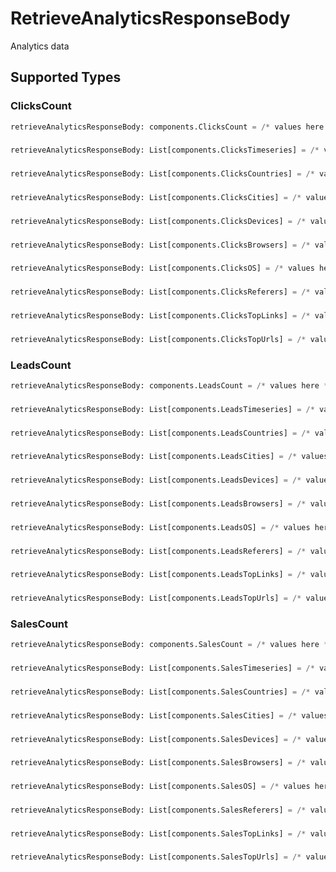 # RetrieveAnalyticsResponseBody

Analytics data


## Supported Types

### ClicksCount

```python
retrieveAnalyticsResponseBody: components.ClicksCount = /* values here */
```

### 

```python
retrieveAnalyticsResponseBody: List[components.ClicksTimeseries] = /* values here */
```

### 

```python
retrieveAnalyticsResponseBody: List[components.ClicksCountries] = /* values here */
```

### 

```python
retrieveAnalyticsResponseBody: List[components.ClicksCities] = /* values here */
```

### 

```python
retrieveAnalyticsResponseBody: List[components.ClicksDevices] = /* values here */
```

### 

```python
retrieveAnalyticsResponseBody: List[components.ClicksBrowsers] = /* values here */
```

### 

```python
retrieveAnalyticsResponseBody: List[components.ClicksOS] = /* values here */
```

### 

```python
retrieveAnalyticsResponseBody: List[components.ClicksReferers] = /* values here */
```

### 

```python
retrieveAnalyticsResponseBody: List[components.ClicksTopLinks] = /* values here */
```

### 

```python
retrieveAnalyticsResponseBody: List[components.ClicksTopUrls] = /* values here */
```

### LeadsCount

```python
retrieveAnalyticsResponseBody: components.LeadsCount = /* values here */
```

### 

```python
retrieveAnalyticsResponseBody: List[components.LeadsTimeseries] = /* values here */
```

### 

```python
retrieveAnalyticsResponseBody: List[components.LeadsCountries] = /* values here */
```

### 

```python
retrieveAnalyticsResponseBody: List[components.LeadsCities] = /* values here */
```

### 

```python
retrieveAnalyticsResponseBody: List[components.LeadsDevices] = /* values here */
```

### 

```python
retrieveAnalyticsResponseBody: List[components.LeadsBrowsers] = /* values here */
```

### 

```python
retrieveAnalyticsResponseBody: List[components.LeadsOS] = /* values here */
```

### 

```python
retrieveAnalyticsResponseBody: List[components.LeadsReferers] = /* values here */
```

### 

```python
retrieveAnalyticsResponseBody: List[components.LeadsTopLinks] = /* values here */
```

### 

```python
retrieveAnalyticsResponseBody: List[components.LeadsTopUrls] = /* values here */
```

### SalesCount

```python
retrieveAnalyticsResponseBody: components.SalesCount = /* values here */
```

### 

```python
retrieveAnalyticsResponseBody: List[components.SalesTimeseries] = /* values here */
```

### 

```python
retrieveAnalyticsResponseBody: List[components.SalesCountries] = /* values here */
```

### 

```python
retrieveAnalyticsResponseBody: List[components.SalesCities] = /* values here */
```

### 

```python
retrieveAnalyticsResponseBody: List[components.SalesDevices] = /* values here */
```

### 

```python
retrieveAnalyticsResponseBody: List[components.SalesBrowsers] = /* values here */
```

### 

```python
retrieveAnalyticsResponseBody: List[components.SalesOS] = /* values here */
```

### 

```python
retrieveAnalyticsResponseBody: List[components.SalesReferers] = /* values here */
```

### 

```python
retrieveAnalyticsResponseBody: List[components.SalesTopLinks] = /* values here */
```

### 

```python
retrieveAnalyticsResponseBody: List[components.SalesTopUrls] = /* values here */
```

